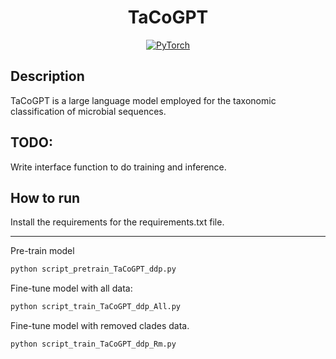 

<div align="center">

# TaCoGPT

<a href="https://pytorch.org/get-started/locally/"><img alt="PyTorch" src="https://img.shields.io/badge/PyTorch-ee4c2c?logo=pytorch&logoColor=white"></a>

</div>

## Description

TaCoGPT is a large language model employed for the taxonomic classification of microbial sequences.

## TODO:
Write interface function to do training and inference.

## How to run

Install the requirements for the requirements.txt file.

---------------------------------------------------------

Pre-train model

```bash
python script_pretrain_TaCoGPT_ddp.py
```

Fine-tune model with all data:
```bash
python script_train_TaCoGPT_ddp_All.py
```

Fine-tune model with removed clades data.
```bash
python script_train_TaCoGPT_ddp_Rm.py
```


